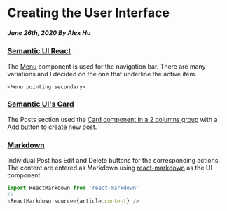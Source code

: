 # Creating the User Interface
##### June 26th, 2020 By Alex Hu

### [Semantic UI React](https://react.semantic-ui.com/)

The [Menu](https://react.semantic-ui.com/collections/menu/#types-secondary-pointing)
component is used for the navigation bar. There are many variations and I decided on
the one that underline the active item.
```
<Menu pointing secondary>
```

### [Semantic UI's Card](https://react.semantic-ui.com/views/card/)

The Posts section used the
[Card component in a 2 columns group](https://react.semantic-ui.com/views/card/#types-group-props)
with a Add [button](https://react.semantic-ui.com/elements/button/) to create new post.

### [Markdown](https://www.markdownguide.org/)

Individual Post has Edit and Delete buttons for the corresponding actions.
The content are entered as Markdown using
[react-markdown](https://www.npmjs.com/package/react-markdown) as the UI component.
```js
import ReactMarkdown from 'react-markdown'
//...
<ReactMarkdown source={article.content} />
```
